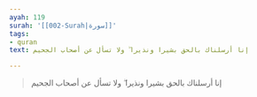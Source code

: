 ```yaml
---
ayah: 119
surah: '[[002-Surah|سورة]]'
tags:
- quran
text: إنا أرسلناك بالحق بشيرا ونذيرا ۖ ولا تسأل عن أصحاب الجحيم

---
```

> إنا أرسلناك بالحق بشيرا ونذيرا ۖ ولا تسأل عن أصحاب الجحيم
